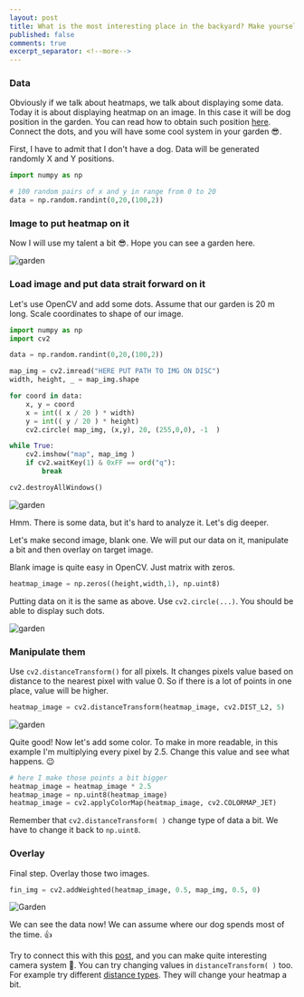 ```yaml
---
layout: post
title: What is the most interesting place in the backyard? Make yourself a heatmap 🐕‍🦺
published: false
comments: true
excerpt_separator: <!--more-->
---
```


### Data

Obviously if we talk about heatmaps, we talk about displaying some data. Today it is about displaying heatmap on an image. In this case it will be dog position in the garden. You can read how to obtain such position [here](https://jakubszwajka.github.io/Maping-coordinates-from-frame-to-flat-space/). Connect the dots, and you will have some cool system in your garden 😎.

<!--more-->

First, I have to admit that I don't have a dog. Data will be generated randomly X and Y positions.

```python
import numpy as np

# 100 random pairs of x and y in range from 0 to 20
data = np.random.randint(0,20,(100,2))
```

### Image to put heatmap on it

Now I will use my talent a bit 😎. Hope you can see a garden here.

![garden](https://github.com/JakubSzwajka/JakubSzwajka.github.io/blob/master/_posts/_images/garden.png?raw=true)

### Load image and put data strait forward on it

Let's use OpenCV and add some dots. Assume that our garden is 20 m long. Scale coordinates to shape of our image.

```python
import numpy as np
import cv2

data = np.random.randint(0,20,(100,2))

map_img = cv2.imread("HERE PUT PATH TO IMG ON DISC")
width, height, _ = map_img.shape

for coord in data:
    x, y = coord
    x = int(( x / 20 ) * width)
    y = int(( y / 20 ) * height)
    cv2.circle( map_img, (x,y), 20, (255,0,0), -1  )

while True:
    cv2.imshow("map", map_img )
    if cv2.waitKey(1) & 0xFF == ord("q"):
        break

cv2.destroyAllWindows()
```

![garden](https://github.com/JakubSzwajka/JakubSzwajka.github.io/blob/master/_posts/_images/garden_2.png?raw=true)

Hmm. There is some data, but it's hard to analyze it. Let's dig deeper.

Let's make second image, blank one. We will put our data on it, manipulate a bit and then overlay on target image.

Blank image is quite easy in OpenCV. Just matrix with zeros.

```python
heatmap_image = np.zeros((height,width,1), np.uint8)
```

Putting data on it is the same as above. Use `cv2.circle(...)`. You should be able to display such dots.

![garden](https://github.com/JakubSzwajka/JakubSzwajka.github.io/blob/master/_posts/_images/garden_3.png?raw=true)

### Manipulate them

Use `cv2.distanceTransform()` for all pixels. It changes pixels value based on distance to the nearest pixel with value 0. So if there is a lot of points in one place, value will be higher.

```python
heatmap_image = cv2.distanceTransform(heatmap_image, cv2.DIST_L2, 5)
```

![garden](https://github.com/JakubSzwajka/JakubSzwajka.github.io/blob/master/_posts/_images/garden_5.png?raw=true)

Quite good! Now let's add some color. To make in more readable, in this example I'm multiplying every pixel by 2.5. Change this value and see what happens. 😉

```python
# here I make those points a bit bigger
heatmap_image = heatmap_image * 2.5
heatmap_image = np.uint8(heatmap_image)
heatmap_image = cv2.applyColorMap(heatmap_image, cv2.COLORMAP_JET)
```

Remember that `cv2.distanceTransform( )` change type of data a bit. We have to change it back to `np.uint8`.

### Overlay

Final step. Overlay those two images.

```python
fin_img = cv2.addWeighted(heatmap_image, 0.5, map_img, 0.5, 0)
```

![Garden](https://github.com/JakubSzwajka/JakubSzwajka.github.io/blob/master/_posts/_images/garden_4.png?raw=true)

We can see the data now! We can assume where our dog spends most of the time. 👍

Try to connect this with this [post](https://jakubszwajka.github.io/Maping-coordinates-from-frame-to-flat-space/), and you can make quite interesting camera system 🤔. You can try changing values in `distanceTransform( )` too. For example try different [distance types](https://docs.opencv.org/3.4/d7/d1b/group__imgproc__misc.html#gaa2bfbebbc5c320526897996aafa1d8eb). They will change your heatmap a bit.

